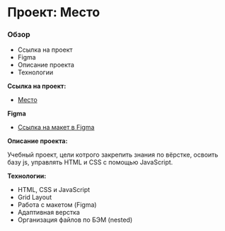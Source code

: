 # Проект: Место

### Обзор

* Ссылка на проект
* Figma
* Описание проекта
* Технологии

**Ссылка на проект:**
* [Место](https://alexandrvalgamov.github.io/mesto/)

**Figma**

* [Ссылка на макет в Figma](https://www.figma.com/file/2cn9N9jSkmxD84oJik7xL7/JavaScript.-Sprint-4?node-id=0%3A1)

**Описание проекта:**

Учебный проект, цели котрого закрепить знания по вёрстке, освоить базу js, управлять HTML и CSS с помощью JavaScript.

**Технологии:**

* HTML, CSS и JavaScript
* Grid Layout
* Работа с макетом (Figma)
* Адаптивная верстка
* Организация файлов по БЭМ (nested)
